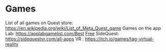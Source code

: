 # Games


List of all games on Quest store: https://en.wikipedia.org/wiki/List_of_Meta_Quest_game
Games on the app Lab: https://applabgamelist.com/Best
 [Free](https://applabgamelist.com/Free/)
SideQuest: https://sidequestvr.com/all-apps
VR : https://itch.io/games/tag-virtual-reality
